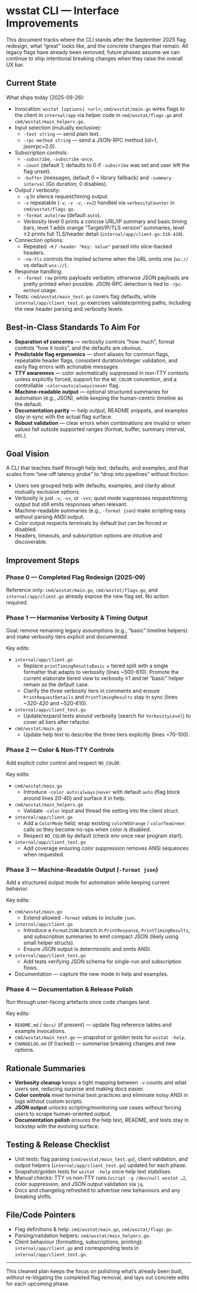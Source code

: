 # wsstat CLI — Interface Improvements

This document tracks where the CLI stands after the September 2025 flag redesign,
what “great” looks like, and the concrete changes that remain. All legacy flags
have already been removed; future phases assume we can continue to ship
intentional breaking changes when they raise the overall UX bar.

## Current State

What ships today (2025-09-26):

- Invocation: `wsstat [options] <url>`; `cmd/wsstat/main.go` wires flags to the
  client in `internal/app` via helper code in `cmd/wsstat/flags.go` and
  `cmd/wsstat/main_helpers.go`.
- Input selection (mutually exclusive):
  - `-text string` — send plain text.
  - `-rpc-method string` — send a JSON-RPC method (id=1, jsonrpc=2.0).
- Subscription controls:
  - `-subscribe`, `-subscribe-once`.
  - `-count` (default 1; defaults to 0 if `-subscribe` was set and user left the
    flag unset).
  - `-buffer` (messages, default 0 = library fallback) and
    `-summary-interval` (Go duration; 0 disables).
- Output / verbosity:
  - `-q` to silence request/timing output.
  - `-v` repeatable (`-v`, `-v -v`, `-v=2`) handled via `verbosityCounter` in
    `cmd/wsstat/flags.go`.
  - `-format auto|raw` (default `auto`).
  - Verbosity level 0 prints a concise URL/IP summary and basic timing bars,
    level 1 adds orange “Target/IP/TLS version” summaries, level ≥2 prints full
    TLS/header detail (`internal/app/client.go:310-420`).
- Connection options:
  - Repeated `-H` / `-header "Key: Value"` parsed into slice-backed headers.
  - `-no-tls` controls the implied scheme when the URL omits one (`ws://` vs
    default `wss://`).
- Response handling:
  - `-format raw` prints payloads verbatim; otherwise JSON payloads are pretty
    printed when possible. JSON-RPC detection is tied to `-rpc-method` usage.
- Tests: `cmd/wsstat/main_test.go` covers flag defaults, while
  `internal/app/client_test.go` exercises validate/printing paths, including the
  new header parsing and verbosity levels.

## Best-in-Class Standards To Aim For

- **Separation of concerns** — verbosity controls “how much”, format controls
  “how it looks”, and the defaults are obvious.
- **Predictable flag ergonomics** — short aliases for common flags, repeatable
  header flags, consistent duration/integer validation, and early flag errors
  with actionable messages.
- **TTY awareness** — color automatically suppressed in non-TTY contexts unless
  explicitly forced, support for the `NO_COLOR` convention, and a controllable
  `-color=auto|always|never` flag.
- **Machine-readable output** — optional structured summaries for automation
  (e.g., JSON), while keeping the human-centric timeline as the default.
- **Documentation parity** — help output, README snippets, and examples stay in
  sync with the actual flag surface.
- **Robust validation** — clear errors when combinations are invalid or when
  values fall outside supported ranges (format, buffer, summary interval, etc.).

## Goal Vision

A CLI that teaches itself through help text, defaults, and examples, and that
scales from “one-off latency probe” to “drop into pipelines” without friction:

- Users see grouped help with defaults, examples, and clarity about mutually
  exclusive options.
- Verbosity is just `-v`, `-vv`, or `-vvv`; quiet mode suppresses request/timing
  output but still emits responses when relevant.
- Machine-readable summaries (e.g., `-format json`) make scripting easy without
  parsing ANSI output.
- Color output respects terminals by default but can be forced or disabled.
- Headers, timeouts, and subscription options are intuitive and discoverable.

## Improvement Steps

### Phase 0 — Completed Flag Redesign (2025-09)

Reference only: `cmd/wsstat/main.go`, `cmd/wsstat/flags.go`, and
`internal/app/client.go` already expose the new flag set. No action required.

### Phase 1 — Harmonise Verbosity & Timing Output

Goal: remove remaining legacy assumptions (e.g., “basic” timeline helpers) and
make verbosity tiers explicit and documented.

Key edits:
- `internal/app/client.go`
  - Replace `printTimingResultsBasic` + tiered split with a single formatter that
    adapts to verbosity (lines ~500-610). Promote the current elaborate tiered
    view to verbosity ≥1 and let “basic” helper remain as the default case.
  - Clarify the three verbosity tiers in comments and ensure `PrintRequestDetails`
    and `PrintTimingResults` stay in sync (lines ~320-420 and ~520-610).
- `internal/app/client_test.go`
  - Update/expand tests around verbosity (search for `VerbosityLevel`) to cover
    all tiers after refactor.
- `cmd/wsstat/main.go`
  - Update help text to describe the three tiers explicitly (lines ~70-100).

### Phase 2 — Color & Non-TTY Controls

Add explicit color control and respect `NO_COLOR`.

Key edits:
- `cmd/wsstat/main.go`
  - Introduce `-color auto|always|never` with default `auto` (flag block around
    lines 20-40) and surface it in help.
- `cmd/wsstat/main_helpers.go`
  - Validate `-color` input and thread the setting into the client struct.
- `internal/app/client.go`
  - Add a `ColorMode` field; wrap existing `colorWSOrange` / `colorTeaGreen`
    calls so they become no-ops when color is disabled.
  - Respect `NO_COLOR` by default (check env once near program start).
- `internal/app/client_test.go`
  - Add coverage ensuring color suppression removes ANSI sequences when
    requested.

### Phase 3 — Machine-Readable Output (`-format json`)

Add a structured output mode for automation while keeping current behavior.

Key edits:
- `cmd/wsstat/main.go`
  - Extend allowed `-format` values to include `json`.
- `internal/app/client.go`
  - Introduce a `FormatJSON` branch in `PrintResponse`, `PrintTimingResults`, and
    subscription summaries to emit compact JSON (likely using small helper
    structs).
  - Ensure JSON output is deterministic and omits ANSI.
- `internal/app/client_test.go`
  - Add tests verifying JSON schema for single-run and subscription flows.
- Documentation — capture the new mode in help and examples.

### Phase 4 — Documentation & Release Polish

Run through user-facing artefacts once code changes land.

Key edits:
- `README.md` / `docs/` (if present) — update flag reference tables and example
  invocations.
- `cmd/wsstat/main_test.go` — snapshot or golden tests for `wsstat -help`.
- `CHANGELOG.md` (if tracked) — summarise breaking changes and new options.

## Rationale Summaries

- **Verbosity cleanup** keeps a tight mapping between `-v` counts and what users
  see, reducing surprise and making docs easier.
- **Color controls** meet terminal best practices and eliminate noisy ANSI in
  logs without custom scripts.
- **JSON output** unlocks scripting/monitoring use cases without forcing users
  to scrape human-oriented output.
- **Documentation polish** ensures the help text, README, and tests stay in
  lockstep with the evolving surface.

## Testing & Release Checklist

- Unit tests: flag parsing (`cmd/wsstat/main_test.go`), client validation, and
  output helpers (`internal/app/client_test.go`) updated for each phase.
- Snapshot/golden tests for `wsstat -help` once help text stabilises.
- Manual checks: TTY vs non-TTY runs (`script -q /dev/null wsstat …`), color
  suppression, and JSON output validation via `jq`.
- Docs and changelog refreshed to advertise new behaviours and any breaking
  shifts.

## File/Code Pointers

- Flag definitions & help: `cmd/wsstat/main.go`, `cmd/wsstat/flags.go`.
- Parsing/validation helpers: `cmd/wsstat/main_helpers.go`.
- Client behaviour (formatting, subscriptions, printing):
  `internal/app/client.go` and corresponding tests in `internal/app/client_test.go`.

---

This cleaned plan keeps the focus on polishing what’s already been built,
without re-litigating the completed flag removal, and lays out concrete edits for
each upcoming phase.
